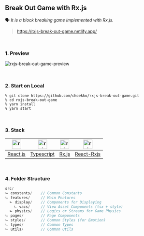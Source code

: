 ## Break Out Game with Rx.js 
🗣 _It is a block breaking game implemented with Rx.js._
> https://rxjs-break-out-game.netlify.app/  

<br/>

### 1. Preview
![rxjs-break-out-game-preview](https://user-images.githubusercontent.com/67793530/172020487-a2490582-cdff-4c8b-90c0-f7c95732c107.gif)

<br/>

### 2. Start on Local
```
% git clone https://github.com/choekko/rxjs-break-out-game.git
% cd rxjs-break-out-game
% yarn install
% yarn start
```
<br/>

### 3. Stack
|<img width="30" alt="react-logo" src="https://user-images.githubusercontent.com/67793530/172109940-97d63c83-b643-47ad-99bb-d71290cb72e4.png">|<img width="30" alt="rxjs-logo" src="https://user-images.githubusercontent.com/67793530/172110248-384ffd66-503e-4d19-b81a-c48d9846e659.png">|<img width="30" alt="rxjs-logo" src="https://user-images.githubusercontent.com/67793530/172107578-24931e75-4a5d-4e4d-b7d4-f898510df811.png">|<img width="30" alt="rxjs-logo" src="https://user-images.githubusercontent.com/67793530/172110242-b2991ba6-bd49-4f76-b957-91b055118d10.png">|
|:-:|:-:|:-:|:-:|
|[React.js](https://ko.reactjs.org/)|[Typescript](https://www.typescriptlang.org/)|[Rx.js](https://rxjs.dev/)|[React-Rxjs](https://react-rxjs.org/)|

<br/>

### 4. Folder Structure
```js
src/
ㄴ constants/    // Common Constants
ㄴ features/     // Main Features
  ㄴ display/    // Components for Displaying 
    ㄴ vacs/     // View Asset Components (tsx + style)
  ㄴ physics/    // Logics or Streams for Game Physics 
ㄴ pages/        // Page Components 
ㄴ styles/       // Common Styles (for Emotion)
ㄴ types/        // Common Types
ㄴ utils/        // Common Utils
```
